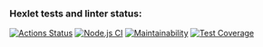 ### Hexlet tests and linter status:
[![Actions Status](https://github.com/Salamdi/backend-project-lvl2/workflows/hexlet-check/badge.svg)](https://github.com/Salamdi/backend-project-lvl2/actions)
[![Node.js CI](https://github.com/Salamdi/backend-project-lvl2/workflows/Node.js%20CI/badge.svg)](https://github.com/Salamdi/backend-project-lvl2/actions/workflows/node.js.yml)
[![Maintainability](https://api.codeclimate.com/v1/badges/f679967d47c523adc5ab/maintainability)](https://codeclimate.com/github/Salamdi/backend-project-lvl2/maintainability)
[![Test Coverage](https://api.codeclimate.com/v1/badges/f679967d47c523adc5ab/test_coverage)](https://codeclimate.com/github/Salamdi/backend-project-lvl2/test_coverage)
